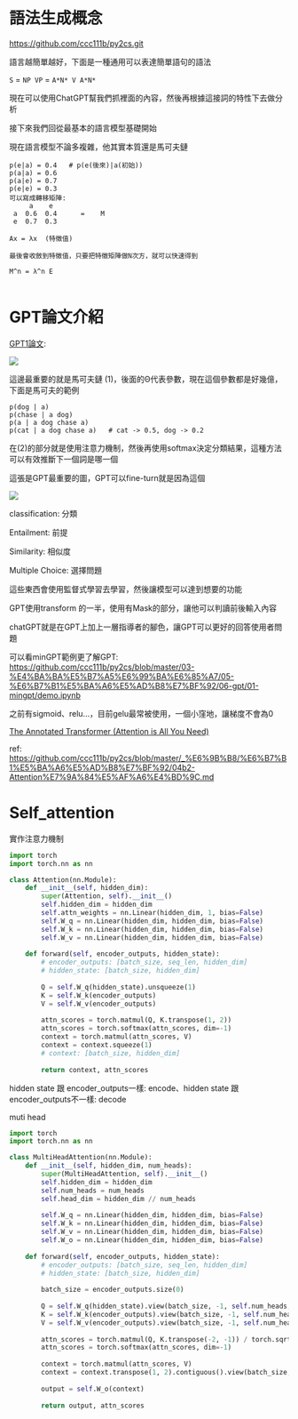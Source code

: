 # 語法生成概念

https://github.com/ccc111b/py2cs.git

語言越簡單越好，下面是一種通用可以表達簡單語句的語法

`S` = `NP VP` = `A*N* V A*N*`

現在可以使用ChatGPT幫我們抓裡面的內容，然後再根據這接詞的特性下去做分析



接下來我們回從最基本的語言模型基礎開始

現在語言模型不論多複雜，他其實本質還是馬可夫鏈



```
p(e|a) = 0.4   # p(e(後來)|a(初始))
p(a|a) = 0.6
p(a|e) = 0.7
p(e|e) = 0.3
可以寫成轉移矩陣:
     a    e
 a  0.6  0.4      =    M
 e  0.7  0.3
    
Ax = λx  (特徵值)

最後會收斂到特徵值，只要把特徵矩陣做N次方，就可以快速得到

M^n = λ^n E


```



# GPT論文介紹

[GPT1論文](https://s3-us-west-2.amazonaws.com/openai-assets/research-covers/language-unsupervised/language_understanding_paper.pdf): 

![](picture/GPT1pretrain.png)

這邊最重要的就是馬可夫鏈 (1)，後面的Θ代表參數，現在這個參數都是好幾億，下面是馬可夫的範例

```
p(dog | a)  
p(chase | a dog)
p(a | a dog chase a)
p(cat | a dog chase a)   # cat -> 0.5, dog -> 0.2
```



在(2)的部分就是使用注意力機制，然後再使用softmax決定分類結果，這種方法可以有效推斷下一個詞是哪一個



這張是GPT最重要的圖，GPT可以fine-turn就是因為這個

![](picture/GPT1pretrain02.png)

classification: 分類

Entailment: 前提

Similarity: 相似度

Multiple Choice: 選擇問題



這些東西會使用監督式學習去學習，然後讓模型可以達到想要的功能



GPT使用transform 的一半，使用有Mask的部分，讓他可以判讀前後輸入內容



chatGPT就是在GPT上加上一層指導者的腳色，讓GPT可以更好的回答使用者問題



可以看minGPT範例更了解GPT: https://github.com/ccc111b/py2cs/blob/master/03-%E4%BA%BA%E5%B7%A5%E6%99%BA%E6%85%A7/05-%E6%B7%B1%E5%BA%A6%E5%AD%B8%E7%BF%92/06-gpt/01-mingpt/demo.ipynb



之前有sigmoid、relu...，目前gelu最常被使用，一個小窪地，讓梯度不會為0







[The Annotated Transformer (Attention is All You Need)](http://nlp.seas.harvard.edu/annotated-transformer/)

ref: https://github.com/ccc111b/py2cs/blob/master/_%E6%9B%B8/%E6%B7%B1%E5%BA%A6%E5%AD%B8%E7%BF%92/04b2-Attention%E7%9A%84%E5%AF%A6%E4%BD%9C.md



# Self_attention

實作注意力機制

```python
import torch
import torch.nn as nn

class Attention(nn.Module):
    def __init__(self, hidden_dim):
        super(Attention, self).__init__()
        self.hidden_dim = hidden_dim
        self.attn_weights = nn.Linear(hidden_dim, 1, bias=False)
        self.W_q = nn.Linear(hidden_dim, hidden_dim, bias=False)
        self.W_k = nn.Linear(hidden_dim, hidden_dim, bias=False)
        self.W_v = nn.Linear(hidden_dim, hidden_dim, bias=False)
        
    def forward(self, encoder_outputs, hidden_state):
        # encoder_outputs: [batch_size, seq_len, hidden_dim]
        # hidden_state: [batch_size, hidden_dim]
        
        Q = self.W_q(hidden_state).unsqueeze(1)
        K = self.W_k(encoder_outputs)
        V = self.W_v(encoder_outputs)
        
        attn_scores = torch.matmul(Q, K.transpose(1, 2))
        attn_scores = torch.softmax(attn_scores, dim=-1)
        context = torch.matmul(attn_scores, V)
        context = context.squeeze(1)
        # context: [batch_size, hidden_dim]
        
        return context, attn_scores
```

hidden state 跟 encoder_outputs一樣: encode、hidden state 跟 encoder_outputs不一樣: decode



muti head

```python
import torch
import torch.nn as nn

class MultiHeadAttention(nn.Module):
    def __init__(self, hidden_dim, num_heads):
        super(MultiHeadAttention, self).__init__()
        self.hidden_dim = hidden_dim
        self.num_heads = num_heads
        self.head_dim = hidden_dim // num_heads
        
        self.W_q = nn.Linear(hidden_dim, hidden_dim, bias=False)
        self.W_k = nn.Linear(hidden_dim, hidden_dim, bias=False)
        self.W_v = nn.Linear(hidden_dim, hidden_dim, bias=False)
        self.W_o = nn.Linear(hidden_dim, hidden_dim, bias=False)
        
    def forward(self, encoder_outputs, hidden_state):
        # encoder_outputs: [batch_size, seq_len, hidden_dim]
        # hidden_state: [batch_size, hidden_dim]
        
        batch_size = encoder_outputs.size(0)
        
        Q = self.W_q(hidden_state).view(batch_size, -1, self.num_heads, self.head_dim).transpose(1, 2) 
        K = self.W_k(encoder_outputs).view(batch_size, -1, self.num_heads, self.head_dim).transpose(1, 2) 
        V = self.W_v(encoder_outputs).view(batch_size, -1, self.num_heads, self.head_dim).transpose(1, 2) 
        
        attn_scores = torch.matmul(Q, K.transpose(-2, -1)) / torch.sqrt(torch.tensor(self.head_dim, dtype=torch.float32))
        attn_scores = torch.softmax(attn_scores, dim=-1)
        
        context = torch.matmul(attn_scores, V)
        context = context.transpose(1, 2).contiguous().view(batch_size, -1, self.hidden_dim)
        
        output = self.W_o(context)
        
        return output, attn_scores
```


